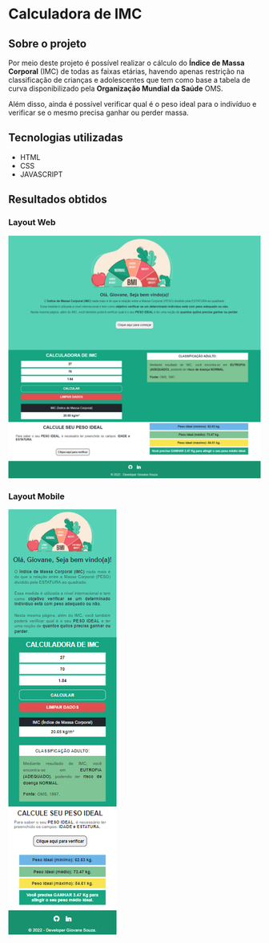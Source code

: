 # Calculadora de IMC

## Sobre o projeto

<p>Por meio deste projeto é possível realizar o cálculo do <strong>Índice de Massa Corporal</strong> (IMC) de todas as faixas etárias, havendo apenas restrição na classificação de crianças e adolescentes que tem como base a tabela de curva disponibilizado pela <strong>Organização Mundial da Saúde</strong> OMS.</p>

<p>Além disso, ainda é possível verificar qual é o peso ideal para o indivíduo e verificar se o mesmo precisa ganhar ou perder massa.<p>

## Tecnologias utilizadas

* HTML
* CSS
* JAVASCRIPT

## Resultados obtidos

### Layout Web
![img-desktop](assets/images/screenshots/desktop.png)


### Layout Mobile
![img-mobile](assets/images/screenshots/mobile.png)